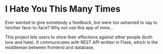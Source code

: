 # I Hate You This Many Times
Ever wanted to give somebody a feedback, but were too ashamed to say to him/her face-to-face? Why not use this app of mine...

This project lets users to store their affections against other people (both love and hate).
It communicates with REST API written in Flask, which is the middleman between frontend and database.
